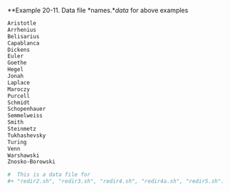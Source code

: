 **Example 20-11. Data file *names.**data* for above examples

```bash
Aristotle
Arrhenius
Belisarius
Capablanca
Dickens
Euler
Goethe
Hegel
Jonah
Laplace
Maroczy
Purcell
Schmidt
Schopenhauer
Semmelweiss
Smith
Steinmetz
Tukhashevsky
Turing
Venn
Warshawski
Znosko-Borowski

#  This is a data file for
#+ "redir2.sh", "redir3.sh", "redir4.sh", "redir4a.sh", "redir5.sh".
```
